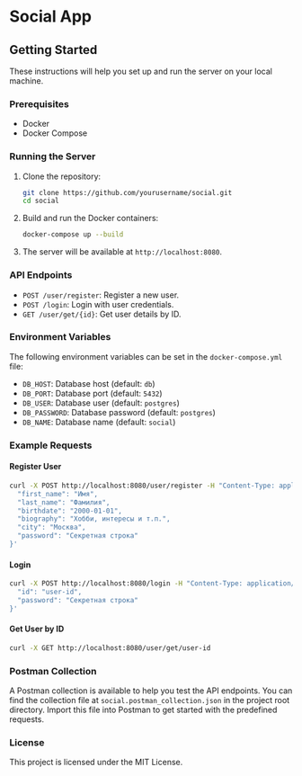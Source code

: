 # Social App

## Getting Started

These instructions will help you set up and run the server on your local machine.

### Prerequisites

- Docker
- Docker Compose

### Running the Server

1. Clone the repository:

    ```sh
    git clone https://github.com/yourusername/social.git
    cd social
    ```

2. Build and run the Docker containers:

    ```sh
    docker-compose up --build
    ```

3. The server will be available at `http://localhost:8080`.

### API Endpoints

- `POST /user/register`: Register a new user.
- `POST /login`: Login with user credentials.
- `GET /user/get/{id}`: Get user details by ID.

### Environment Variables

The following environment variables can be set in the `docker-compose.yml` file:

- `DB_HOST`: Database host (default: `db`)
- `DB_PORT`: Database port (default: `5432`)
- `DB_USER`: Database user (default: `postgres`)
- `DB_PASSWORD`: Database password (default: `postgres`)
- `DB_NAME`: Database name (default: `social`)

### Example Requests

#### Register User

```sh
curl -X POST http://localhost:8080/user/register -H "Content-Type: application/json" -d '{
  "first_name": "Имя",
  "last_name": "Фамилия",
  "birthdate": "2000-01-01",
  "biography": "Хобби, интересы и т.п.",
  "city": "Москва",
  "password": "Секретная строка"
}'
```

#### Login

```sh
curl -X POST http://localhost:8080/login -H "Content-Type: application/json" -d '{
  "id": "user-id",
  "password": "Секретная строка"
}'
```

#### Get User by ID

```sh
curl -X GET http://localhost:8080/user/get/user-id
```

### Postman Collection

A Postman collection is available to help you test the API endpoints. You can find the collection file at `social.postman_collection.json` in the project root directory. Import this file into Postman to get started with the predefined requests.

### License

This project is licensed under the MIT License.